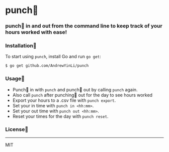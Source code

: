 # punch👊

### punch👊 in and out from the command line to keep track of your hours worked with ease!

### Installation👊
To start using `punch`, install Go and run `go get`:
```sh
$ go get github.com/AndrewYinLi/punch
```

### Usage👊
* Punch👊 in with `punch` and punch👊 out by calling `punch` again.
* Also call `punch` after punching👊 out for the day to see hours worked
* Export your hours to a .csv file with `punch export`.
* Set your in time with `punch in <hh:mm>`.
* Set your out time with `punch out <hh:mm>`.
* Reset your times for the day with `punch reset`.

### License👊
----

MIT
